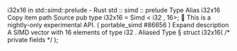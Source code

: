 i32x16 in std::simd::prelude - Rust
std
::
simd
::
prelude
Type Alias
i32x16
Copy item path
Source
pub type i32x16 =
Simd
<
i32
, 16>;
🔬
This is a nightly-only experimental API. (
portable_simd
#86656
)
Expand description
A SIMD vector with 16 elements of type
i32
.
Aliased Type
§
struct i32x16(
/* private fields */
);